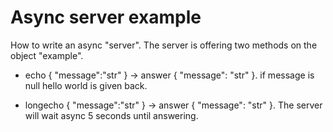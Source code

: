 # Async server example

How to write an async "server".
The server is offering two methods on the object 
"example".

- echo { "message":"str" } -> answer { "message": "str" }.
 if message is null hello world is given back.

- longecho { "message":"str" } -> answer { "message": "str" }.
 The server will wait async 5 seconds until answering.


